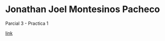 # Jonathan Joel Montesinos Pacheco

Parcial 3 - Practica 1

[link](https://jhonny8909.github.io/Parcial3Practica1/)
